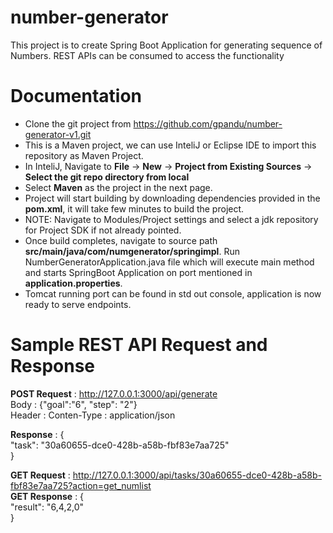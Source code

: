 # number-generator
  This project is to create Spring Boot Application for generating sequence of Numbers. REST APIs can be consumed to access the functionality


# Documentation
  
* Clone the git project from https://github.com/gpandu/number-generator-v1.git
* This is a Maven project, we can use InteliJ or Eclipse IDE to import this repository as Maven Project.
* In InteliJ, Navigate to **File** -> **New** -> **Project from Existing Sources** -> **Select the git repo directory from local**
* Select **Maven** as the project in the next page.
* Project will start building by downloading dependencies provided in the **pom.xml**, it will take few minutes to build the project.
* NOTE: Navigate to Modules/Project settings and select a jdk repository for Project SDK if not already pointed.
* Once build completes, navigate to source path **src/main/java/com/numgenerator/springimpl**. Run NumberGeneratorApplication.java file which will execute main method and starts SpringBoot Application on port mentioned in **application.properties**.
* Tomcat running port can be found in std out console, application is now ready to serve endpoints.


# Sample REST API Request and Response

**POST Request** :  http://127.0.0.1:3000/api/generate <br />
               Body : {"goal":"6", "step": "2"}   <br />
               Header : Conten-Type : application/json

**Response** : { <br />
                 "task": "30a60655-dce0-428b-a58b-fbf83e7aa725"  <br />
               } <br />

**GET Request** : http://127.0.0.1:3000/api/tasks/30a60655-dce0-428b-a58b-fbf83e7aa725?action=get_numlist  <br />
**GET Response** : {  <br />
                    "result": "6,4,2,0" <br />
                   } <br />
